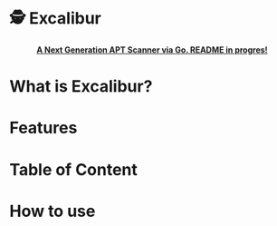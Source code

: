 # 🕵️ Excalibur

<p align="center">
<u><b> A Next Generation APT Scanner via Go. README in progres!</b></u>
</p>


# What is Excalibur?

# Features

# Table of Content

# How to use

